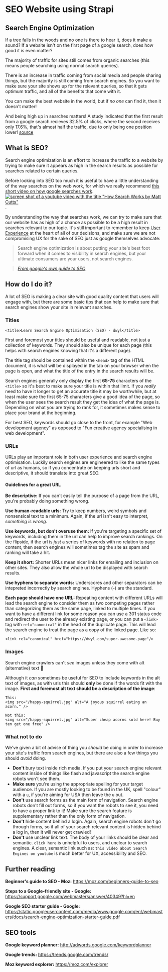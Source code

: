 # SEO Website using Strapi

## Search Engine Optimization

If a tree falls in the woods and no one is there to
hear it, does it make a sound? If a website isn't
on the first page of a google search, does how good
it is even matter?

The majority of traffic for sites still comes from organic searches (this means
people searching using normal search queries).

There is an increase in traffic coming from social
media and people sharing things, but the majority
is still coming from search engines. So you want to
make sure your site shows
up for the relevant queries, so that it gets optimum
traffic, and all of the benefits that come with it.

 You can make the best website in the world, but if _no one_ can find it, then it doesn't matter!

And being high up in searches matters! A study indicated that the first result
from a google search recieves 32.5% of clicks, where the second receives only
17.6%, that's almost half the traffic, due to only being one position lower!
[source](https://searchenginewatch.com/sew/study/2276184/no-1-position-in-google-gets-33-of-search-traffic-study)

## What is SEO?

Search engine optimization is an effort to increase the traffic to a website by
trying to make sure it appears as high in the search results as possible for
searches related to certain queries.

Before looking into SEO too much it is useful to have a little understanding
of the way searches on the web work, for which we really recommend [this short
video on how google searches work](https://www.youtube.com/watch?v=BNHR6IQJGZs).
[
![screen shot of a youtube video with the title "How Search Works by Matt Cutts"](https://user-images.githubusercontent.com/21139983/30594806-4808aa00-9d47-11e7-8267-fd8bad7304ad.png)
](https://www.youtube.com/watch?v=BNHR6IQJGZs).

By understanding the way that searches work, we can try to make sure that our
website has as high of a chance as possible to be a high result in searches
relevant to our topic. It's still important to remember to keep
[User Experience](https://en.wikipedia.org/wiki/User_experience_design)
at the heart of all of our decisions, and make sure we are not
compromising UX for the sake of SEO just as google themselves advocate:

> Search engine optimization is about putting your site's best foot
forward when it comes to visibility in search engines, but your
ultimate consumers are your users, not search engines.

>_[From google's own guide to SEO](https://static.googleusercontent.com/media/www.google.com/en//webmasters/docs/search-engine-optimization-starter-guide.pdf)_

## How do I do it?

A lot of SEO is making a clear site with good quality content that users will
engage with, but
there are some basic tips that can help to make sure that search engines show your site in relevant searches.

### Titles

`<title>Learn Search Engine Optimisation (SEO) - dwyl</title>`

First and foremost your titles should be useful and readable, not just a
collection of keywords. They should also be unique for each page (this helps
with search engines knowing that it's a different page).

The title tag should be contained within the `<head>` tag of the HTML
document, it is what will be displayed in the tab on your browser when the
page is open, and what the title of the entry in the search results will be.

Search engines generally only display the first **65-75** characters of the
`<title>` so it's best to make sure your title is within that limit. If you
_really_ need to have it longer to get an accurate title it may be
worthwhile, but at least make sure the first 65-75 characters give a good
idea of the page, so when the user sees the search result they get the idea
of what the page is. Depending on what you are trying to rank for,
it sometimes makes sense to place your brand at the beginning.

For best SEO, keywords should go close to the front, for example "Web
development agency" as opposed to "Fun creative agency specialising in web development".

### URLs

URLs play an important role in both user experience and search engine optimisation.
Luckily search engines are engineered to like the same types of url as humans,
so if you concentrate on keeping urls short and descriptive, it should translate
into great SEO.

#### Guidelines for a great URL

**Be descriptive:** If you can't easily tell the purpose of a page from the
URL, you're probably doing something wrong.

**Use human-readable urls:** Try to keep numbers, weird symbols and nonsensical
text to a minimum. Again, if the url isn't easy to interpret, _something is
wrong_.  

**Use keywords, but don't overuse them:** If you're targeting a specific set of
keywords, including them in the url can help to improve search rankings. On the
flipside, if the url is _just_ a series of keywords with no relation to page
content, then search engines will sometimes tag the site as spam and ranking
will take a hit.

**Keep it short:** Shorter URLs mean nicer links for emailing and inclusion on
other sites. They also allow the whole url to be displayed with search results.

**Use hyphens to separate words:** Underscores and other separators can be
intepreted incorrectly by search engines. Hyphens (-) are the standard.

**Each page should have one URL:** Repeating content with different URLs will
lead the search engine to consider them as two competing pages rather than
categorizing them as the same page, linked to multiple times. If you want to
have a different link for some reason you can use a 301 status code and redirect
the user to the already existing page, or you can put a `<link>` tag with
`rel="canonical"` in the head of the duplicate page. This will lead the search
engine to treat the page as a copy of the linked page. Like so:

`<link rel="canonical" href="https://dwyl.com/super-awesome-page"/>`

### Images

Search engine crawlers can't _see_ images unless they come with alt (alternative)
text :eyes:

Although it _can_ sometimes be useful for SEO to include keywords in the alt
text of images, as with urls this should **only** be done if the words fit with
the image. **First and foremost alt text should be a description of the image**:

```
This:
<img src="/happy-squirrel.jpg" alt="A joyous squirrel eating an acorn." />
```

```
Not this:
<img src="/happy-squirrel.jpg" alt="Super cheap acorns sold here! Buy ten get one free" />
```

### What not to do

We've given a bit of advise of thing you _should_ be doing in order to increase
your site's traffic from search engines, but there are also a few things you
should _avoid_ doing.

+ **Don't** bury text inside rich media. If you put your search engine relevant
content inside of things like flash and javascript the search engine robots
won't see them.
+ **Make sure** you're using the appropriate spelling for your target audience.
If you are mostly looking to be found in the UK, spell "colour" with a `u`, if
you're aiming for USA then leave the `u` out.
+ **Don't** use search forms as the main form of navigation. Search engine
robots don't fill out forms, so if you want the robots to see it, you need to
have a proper link to it! Make sure the search feature is supplementary rather
than the only form of navigation.
+ **Don't** hide content behind a login. Again, search engine robots don't go
through forms, so if all of your search relevant content is hidden behind a log
in, then it will never get crawled!
+ **Don't** use unclear link text. The body of your links should be clear and
semantic. `click here` is unhelpful to users, and unclear to search engines. A
clear, semantic link such as: `this video about Search Engines on youtube` is
much better for UX, accessibility and SEO.

## Further reading

**Beginner's guide to SEO - Moz:**
<https://moz.com/beginners-guide-to-seo>

**Steps to a Google-friendly site - Google:** <https://support.google.com/webmasters/answer/40349?hl=en>

**Google SEO starter guide - Google:** <https://static.googleusercontent.com/media/www.google.com/en//webmasters/docs/search-engine-optimization-starter-guide.pdf>

## SEO tools

**Google keyword planner:** <http://adwords.google.com/keywordplanner>

**Google trends:** <https://trends.google.com/trends/>

**Moz keyword explorer:** <https://moz.com/explorer>
